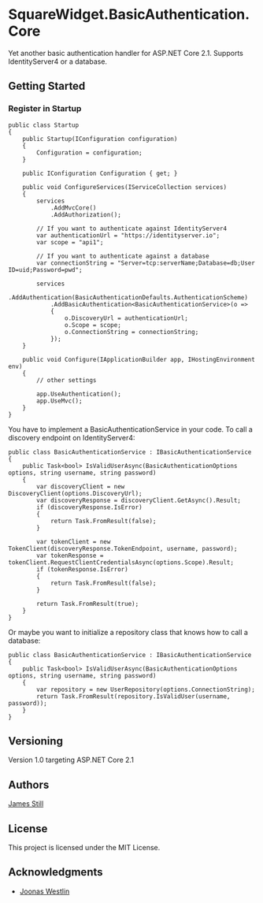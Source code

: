 # SquareWidget.BasicAuthentication.Core

Yet another basic authentication handler for ASP.NET Core 2.1. Supports IdentityServer4 or a database.  

## Getting Started

### Register in Startup

```
public class Startup
{
    public Startup(IConfiguration configuration)
    {
        Configuration = configuration;
    }

    public IConfiguration Configuration { get; }

    public void ConfigureServices(IServiceCollection services)
    {
        services
            .AddMvcCore()
            .AddAuthorization();

        // If you want to authenticate against IdentityServer4
        var authenticationUrl = "https://identityserver.io";
        var scope = "api1";

        // If you want to authenticate against a database
        var connectionString = "Server=tcp:serverName;Database=db;User ID=uid;Password=pwd";

        services
            .AddAuthentication(BasicAuthenticationDefaults.AuthenticationScheme)
            .AddBasicAuthentication<BasicAuthenticationService>(o =>
            {
                o.DiscoveryUrl = authenticationUrl;
                o.Scope = scope;
                o.ConnectionString = connectionString;
            });
    }

    public void Configure(IApplicationBuilder app, IHostingEnvironment env)
    {
        // other settings

        app.UseAuthentication();
        app.UseMvc();
    }
}
```

You have to implement a BasicAuthenticationService in your code. To call a discovery endpoint on IdentityServer4:

```
public class BasicAuthenticationService : IBasicAuthenticationService
{
    public Task<bool> IsValidUserAsync(BasicAuthenticationOptions options, string username, string password)
    {
        var discoveryClient = new DiscoveryClient(options.DiscoveryUrl);
        var discoveryResponse = discoveryClient.GetAsync().Result;
        if (discoveryResponse.IsError)
        {
            return Task.FromResult(false);
        }

        var tokenClient = new TokenClient(discoveryResponse.TokenEndpoint, username, password);
        var tokenResponse = tokenClient.RequestClientCredentialsAsync(options.Scope).Result;
        if (tokenResponse.IsError)
        {
            return Task.FromResult(false);
        }

        return Task.FromResult(true);
    }
}
```

Or maybe you want to initialize a repository class that knows how to call a database:

```
public class BasicAuthenticationService : IBasicAuthenticationService
{
    public Task<bool> IsValidUserAsync(BasicAuthenticationOptions options, string username, string password)
    {
        var repository = new UserRepository(options.ConnectionString);
        return Task.FromResult(repository.IsValidUser(username, password));
    }                       
}
```


## Versioning

Version 1.0 targeting ASP.NET Core 2.1 

## Authors

[James Still](http://www.squarewidget.com)

## License

This project is licensed under the MIT License.

## Acknowledgments

* [Joonas Westlin](https://joonasw.net/view/creating-auth-scheme-in-aspnet-core-2)